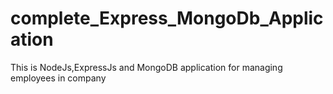 # complete_Express_MongoDb_Application
This is NodeJs,ExpressJs and MongoDB application for managing employees in company
